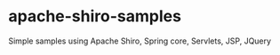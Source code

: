 apache-shiro-samples
====================

Simple samples using Apache Shiro, Spring core, Servlets, JSP, JQuery